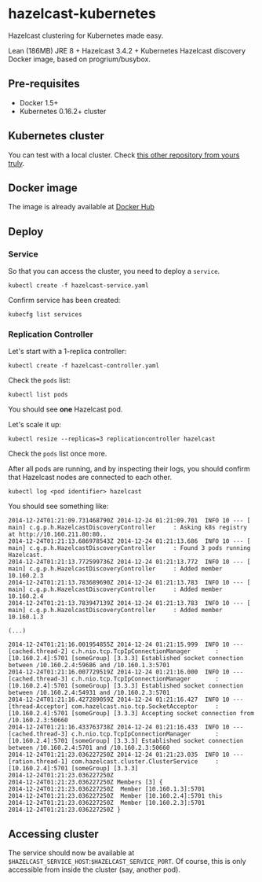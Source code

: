 hazelcast-kubernetes
====================

Hazelcast clustering for Kubernetes made easy.

Lean (186MB) JRE 8 + Hazelcast 3.4.2 + Kubernetes Hazelcast discovery Docker image, based on progrium/busybox.

## Pre-requisites

* Docker 1.5+
* Kubernetes 0.16.2+ cluster

## Kubernetes cluster

You can test with a local cluster. Check [this other repository from yours truly](https://github.com/pires/kubernetes-vagrant-coreos-cluster).

## Docker image

The image is already available at [Docker Hub](https://registry.hub.docker.com/u/pires/hazelcast-k8s/)

## Deploy

### Service

So that you can access the cluster, you need to deploy a ```service```.

```
kubectl create -f hazelcast-service.yaml
```

Confirm service has been created:

```
kubecfg list services
```

### Replication Controller

Let's start with a 1-replica controller:

```
kubectl create -f hazelcast-controller.yaml
```

Check the ```pods``` list:

```
kubectl list pods
```

You should see **one** Hazelcast pod.

Let's scale it up:

```
kubectl resize --replicas=3 replicationcontroller hazelcast
```

Check the ```pods``` list once more.

After all pods are running, and by inspecting their logs, you should confirm that Hazelcast nodes are connected to each other.

```
kubectl log <pod identifier> hazelcast
```

You should see something like:

```
2014-12-24T01:21:09.731468790Z 2014-12-24 01:21:09.701  INFO 10 --- [           main] c.g.p.h.HazelcastDiscoveryController     : Asking k8s registry at http://10.160.211.80:80..
2014-12-24T01:21:13.686978543Z 2014-12-24 01:21:13.686  INFO 10 --- [           main] c.g.p.h.HazelcastDiscoveryController     : Found 3 pods running Hazelcast.
2014-12-24T01:21:13.772599736Z 2014-12-24 01:21:13.772  INFO 10 --- [           main] c.g.p.h.HazelcastDiscoveryController     : Added member 10.160.2.3
2014-12-24T01:21:13.783689690Z 2014-12-24 01:21:13.783  INFO 10 --- [           main] c.g.p.h.HazelcastDiscoveryController     : Added member 10.160.2.4
2014-12-24T01:21:13.783947139Z 2014-12-24 01:21:13.783  INFO 10 --- [           main] c.g.p.h.HazelcastDiscoveryController     : Added member 10.160.1.3

(...)

2014-12-24T01:21:16.001954855Z 2014-12-24 01:21:15.999  INFO 10 --- [cached.thread-2] c.h.nio.tcp.TcpIpConnectionManager       : [10.160.2.4]:5701 [someGroup] [3.3.3] Established socket connection between /10.160.2.4:59686 and /10.160.1.3:5701
2014-12-24T01:21:16.007729519Z 2014-12-24 01:21:16.000  INFO 10 --- [cached.thread-3] c.h.nio.tcp.TcpIpConnectionManager       : [10.160.2.4]:5701 [someGroup] [3.3.3] Established socket connection between /10.160.2.4:54931 and /10.160.2.3:5701
2014-12-24T01:21:16.427289059Z 2014-12-24 01:21:16.427  INFO 10 --- [thread-Acceptor] com.hazelcast.nio.tcp.SocketAcceptor     : [10.160.2.4]:5701 [someGroup] [3.3.3] Accepting socket connection from /10.160.2.3:50660
2014-12-24T01:21:16.433763738Z 2014-12-24 01:21:16.433  INFO 10 --- [cached.thread-3] c.h.nio.tcp.TcpIpConnectionManager       : [10.160.2.4]:5701 [someGroup] [3.3.3] Established socket connection between /10.160.2.4:5701 and /10.160.2.3:50660
2014-12-24T01:21:23.036227250Z 2014-12-24 01:21:23.035  INFO 10 --- [ration.thread-1] com.hazelcast.cluster.ClusterService     : [10.160.2.4]:5701 [someGroup] [3.3.3]
2014-12-24T01:21:23.036227250Z
2014-12-24T01:21:23.036227250Z Members [3] {
2014-12-24T01:21:23.036227250Z 	Member [10.160.1.3]:5701
2014-12-24T01:21:23.036227250Z 	Member [10.160.2.4]:5701 this
2014-12-24T01:21:23.036227250Z 	Member [10.160.2.3]:5701
2014-12-24T01:21:23.036227250Z }
```

## Accessing cluster

The service should now be available at ```$HAZELCAST_SERVICE_HOST```:```$HAZELCAST_SERVICE_PORT```. Of course, this is only accessible from inside the cluster (say, another pod).
